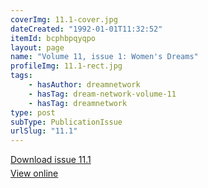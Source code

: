 ```yaml
---
coverImg: 11.1-cover.jpg
dateCreated: "1992-01-01T11:32:52"
itemId: bcphbpqyqpo
layout: page
name: "Volume 11, issue 1: Women's Dreams"
profileImg: 11.1-rect.jpg
tags:
    - hasAuthor: dreamnetwork
    - hasTag: dream-network-volume-11
    - hasTag: dreamnetwork
type: post
subType: PublicationIssue
urlSlug: "11.1"
---
```


<p style="margin-block-end: 5px; margin-block-start: 5px;"><a href="../files/pdfs/Volume_11/11.1-Dream-Network-Vol-11-No-1.pdf" download="">Download issue 11.1</a></p><p style="margin-block-end: 5px; margin-block-start: 5px;"><a href="../files/pdfs/Volume_11/11.1-Dream-Network-Vol-11-No-1.pdf">View online</a></p>
